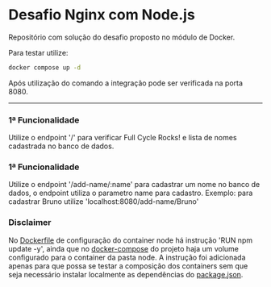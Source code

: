 # Desafio Nginx com Node.js

Repositório com solução do desafio proposto no módulo de Docker.

Para testar utilize:
```bash
docker compose up -d
```

Após utilização do comando a integração pode ser verificada na porta 8080.

---

### 1ª Funcionalidade 
Utilize o endpoint '/' para verificar Full Cycle Rocks! e lista de nomes cadastrada no banco de dados.

### 1ª Funcionalidade 
Utilize o endpoint '/add-name/:name' para cadastrar um nome no banco de dados, o endpoint utiliza o parametro name para cadastro.
Exemplo: para cadastrar Bruno utilize 'localhost:8080/add-name/Bruno'

### Disclaimer
No [Dockerfile](./node/Dockerfile) de configuração do container node há instrução 'RUN npm update -y', ainda que no [docker-compose](docker-compose.yaml) do projeto haja um volume configurado para o container da pasta node. A instrução foi adicionada apenas para que possa se testar a composição dos containers sem que seja necessário instalar localmente as dependências do [package.json](./node/package.json). 
